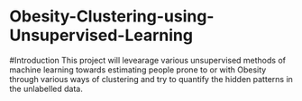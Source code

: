 # Obesity-Clustering-using-Unsupervised-Learning
#Introduction
This project will levearage various unsupervised methods of machine learning towards estimating people prone to or with Obesity through various ways of clustering and try to quantify the hidden patterns in the unlabelled data.
